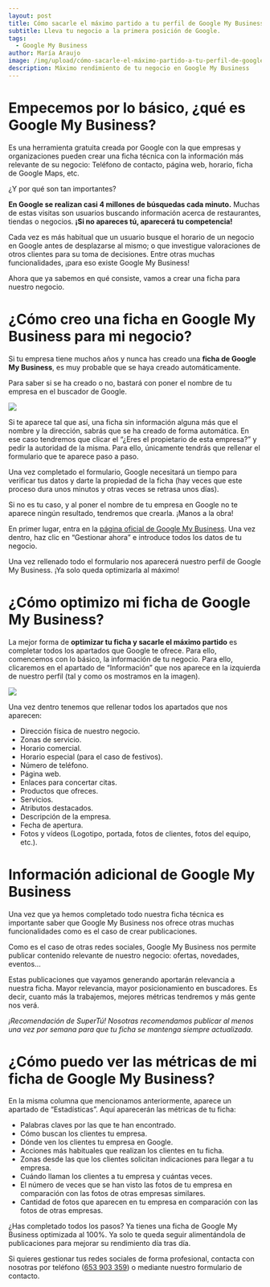 ```yaml
---
layout: post
title: Cómo sacarle el máximo partido a tu perfil de Google My Business
subtitle: Lleva tu negocio a la primera posición de Google.
tags:
  - Google My Business
author: María Araujo
image: /img/upload/cómo-sacarle-el-máximo-partido-a-tu-perfil-de-google-my-business.png
description: Máximo rendimiento de tu negocio en Google My Business
---
```

# Empecemos por lo básico, ¿qué es Google My Business?

Es una herramienta gratuita creada por Google con la que empresas y organizaciones pueden crear una ficha técnica con la información más relevante de su negocio: Teléfono de contacto, página web, horario, ficha de Google Maps, etc.

¿Y por qué son tan importantes?

**En Google se realizan casi 4 millones de búsquedas cada minuto.** Muchas de estas visitas son usuarios buscando información acerca de restaurantes, tiendas o negocios. **¡Si no apareces tú, aparecerá tu competencia!**

Cada vez es más habitual que un usuario busque el horario de un negocio en Google antes de desplazarse al mismo; o que investigue valoraciones de otros clientes para su toma de decisiones. Entre otras muchas funcionalidades, ¡para eso existe Google My Business!

Ahora que ya sabemos en qué consiste, vamos a crear una ficha para nuestro negocio.

# ¿Cómo creo una ficha en Google My Business para mi negocio?

Si tu empresa tiene muchos años y nunca has creado una **ficha de Google My Business**, es muy probable que se haya creado automáticamente.

Para saber si se ha creado o no, bastará con poner el nombre de tu empresa en el buscador de Google.

![](https://lh4.googleusercontent.com/jcZwaEenpO4Huvj2Fe_MHIA6-QW4NgRoLbtNUxxs_L-lZV5EWjG0b6LgeaPfE_qSs93sWSpcqNfB96ocl_kVVSZjnt6xBN1QVgbhOMOLxrzMFIsOKY87wZdF-dikQvpdfQuz2fPZ)

Si te aparece tal que así, una ficha sin información alguna más que el nombre y la dirección, sabrás que se ha creado de forma automática. En ese caso tendremos que clicar el “¿Eres el propietario de esta empresa?” y pedir la autoridad de la misma. Para ello, únicamente tendrás que rellenar el formulario que te aparece paso a paso.

Una vez completado el formulario, Google necesitará un tiempo para verificar tus datos y darte la propiedad de la ficha (hay veces que este proceso dura unos minutos y otras veces se retrasa unos días).

Si no es tu caso, y al poner el nombre de tu empresa en Google no te aparece ningún resultado, tendremos que crearla. ¡Manos a la obra!

En primer lugar, entra en la [página oficial de Google My Business](https://www.google.com/business/). Una vez dentro, haz clic en “Gestionar ahora” e introduce todos los datos de tu negocio.

Una vez rellenado todo el formulario nos aparecerá nuestro perfil de Google My Business. ¡Ya solo queda optimizarla al máximo!

# ¿Cómo optimizo mi ficha de Google My Business?

La mejor forma de **optimizar tu ficha y sacarle el máximo partido** es completar todos los apartados que Google te ofrece. Para ello, comencemos con lo básico, la información de tu negocio. Para ello, clicaremos en el apartado de “Información” que nos aparece en la izquierda de nuestro perfil (tal y como os mostramos en la imagen).

![](https://lh4.googleusercontent.com/QBZbXF9ypVd-QUeZD9xfUl_d_Rnu9sDoCK21GJd_w7DdkoReVTewC1BK6eSSoP6gDdmQurAf3eLq0IyXuWKzGOVHhlwknN9gQUqXlbxpfnCp7Nh8tf_KiMP9nTncqLygiLpUZS4Q)

Una vez dentro tenemos que rellenar todos los apartados que nos aparecen:

* Dirección física de nuestro negocio.
* Zonas de servicio.
* Horario comercial.
* Horario especial (para el caso de festivos).
* Número de teléfono.
* Página web.
* Enlaces para concertar citas.
* Productos que ofreces.
* Servicios.
* Atributos destacados.
* Descripción de la empresa.
* Fecha de apertura.
* Fotos y vídeos (Logotipo, portada, fotos de clientes, fotos del equipo, etc.).

# Información adicional de Google My Business

Una vez que ya hemos completado todo nuestra ficha técnica es importante saber que Google My Business nos ofrece otras muchas funcionalidades como es el caso de crear publicaciones.

Como es el caso de otras redes sociales, Google My Business nos permite publicar contenido relevante de nuestro negocio: ofertas, novedades, eventos…

Estas publicaciones que vayamos generando aportarán relevancia a nuestra ficha. Mayor relevancia, mayor posicionamiento en buscadores. Es decir, cuanto más la trabajemos, mejores métricas tendremos y más gente nos verá.

*¡Recomendación de SuperTú! Nosotras recomendamos publicar al menos una vez por semana para que tu ficha se mantenga siempre actualizada.*

# ¿Cómo puedo ver las métricas de mi ficha de Google My Business?

En la misma columna que mencionamos anteriormente, aparece un apartado de “Estadísticas”. Aquí aparecerán las métricas de tu ficha:

* Palabras claves por las que te han encontrado.
* Cómo buscan los clientes tu empresa.
* Dónde ven los clientes tu empresa en Google.
* Acciones más habituales que realizan los clientes en tu ficha.
* Zonas desde las que los clientes solicitan indicaciones para llegar a tu empresa.
* Cuándo llaman los clientes a tu empresa y cuántas veces.
* El número de veces que se han visto las fotos de tu empresa en comparación con las fotos de otras empresas similares.
* Cantidad de fotos que aparecen en tu empresa en comparación con las fotos de otras empresas.



¿Has completado todos los pasos? Ya tienes una ficha de Google My Business optimizada al 100%. Ya solo te queda seguir alimentándola de publicaciones para mejorar su rendimiento día tras día.

Si quieres gestionar tus redes sociales de forma profesional, contacta con nosotras por teléfono ([653 903 359](tel:+34653903359)) o mediante nuestro formulario de contacto.